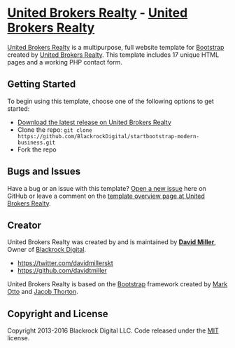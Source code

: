# [United Brokers Realty](http://startbootstrap.com/) - [United Brokers Realty](http://startbootstrap.com/template-overviews/modern-business/)

[United Brokers Realty](http://startbootstrap.com/template-overviews/modern-business/) is a multipurpose, full website template for [Bootstrap](http://getbootstrap.com/) created by [United Brokers Realty](http://startbootstrap.com/). This template includes 17 unique HTML pages and a working PHP contact form.

## Getting Started

To begin using this template, choose one of the following options to get started:
* [Download the latest release on United Brokers Realty](http://startbootstrap.com/template-overviews/modern-business/)
* Clone the repo: `git clone https://github.com/BlackrockDigital/startbootstrap-modern-business.git`
* Fork the repo

## Bugs and Issues

Have a bug or an issue with this template? [Open a new issue](https://github.com/BlackrockDigital/startbootstrap-modern-business/issues) here on GitHub or leave a comment on the [template overview page at United Brokers Realty](http://startbootstrap.com/template-overviews/modern-business/).

## Creator

United Brokers Realty was created by and is maintained by **[David Miller](http://davidmiller.io/)**, Owner of [Blackrock Digital](http://blackrockdigital.io/).

* https://twitter.com/davidmillerskt
* https://github.com/davidtmiller

United Brokers Realty is based on the [Bootstrap](http://getbootstrap.com/) framework created by [Mark Otto](https://twitter.com/mdo) and [Jacob Thorton](https://twitter.com/fat).

## Copyright and License

Copyright 2013-2016 Blackrock Digital LLC. Code released under the [MIT](https://github.com/BlackrockDigital/startbootstrap-modern-business/blob/gh-pages/LICENSE) license.